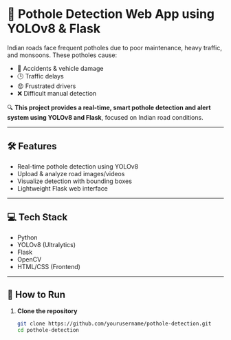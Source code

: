 # 🚧 Pothole Detection Web App using YOLOv8 & Flask

Indian roads face frequent potholes due to poor maintenance, heavy traffic, and monsoons. These potholes cause:
- 🚗 Accidents & vehicle damage  
- 🕒 Traffic delays  
- 😡 Frustrated drivers  
- ❌ Difficult manual detection  

🔍 **This project provides a real-time, smart pothole detection and alert system using YOLOv8 and Flask**, focused on Indian road conditions.

---

## 🛠️ Features
- Real-time pothole detection using YOLOv8
- Upload & analyze road images/videos
- Visualize detection with bounding boxes
- Lightweight Flask web interface

---

## 💻 Tech Stack
- Python  
- YOLOv8 (Ultralytics)  
- Flask  
- OpenCV  
- HTML/CSS (Frontend)

---

## 🚀 How to Run

1. **Clone the repository**
   ```bash
   git clone https://github.com/yourusername/pothole-detection.git
   cd pothole-detection
